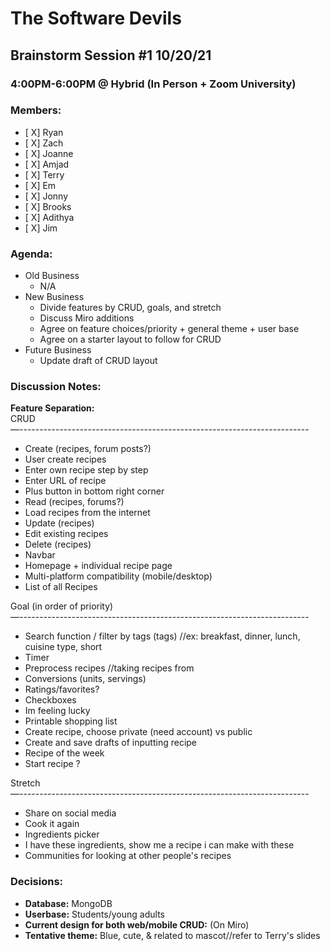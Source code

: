 # The Software Devils
## Brainstorm Session #1 10/20/21
### 4:00PM-6:00PM @ Hybrid (In Person + Zoom University)

### Members:
- [ X] Ryan
- [ X] Zach
- [ X] Joanne
- [ X] Amjad
- [ X] Terry
- [ X] Em
- [ X] Jonny
- [ X] Brooks
- [ X] Adithya
- [ X] Jim

### Agenda:
- Old Business 
  - N/A
- New Business
  - Divide features by CRUD, goals, and stretch
  - Discuss Miro additions
  - Agree on feature choices/priority + general theme + user base
  - Agree on a starter layout to follow for CRUD 
- Future Business
  - Update draft of CRUD layout
### Discussion Notes:
**Feature Separation:**\
CRUD\
—------------------------------------------------------------------------
- Create (recipes, forum posts?)
- User create recipes
- Enter own recipe step by step
- Enter URL of recipe
- Plus button in bottom right corner
- Read (recipes, forums?)
- Load recipes from the internet
- Update (recipes)
- Edit existing recipes
- Delete (recipes)
- Navbar
- Homepage + individual recipe page
- Multi-platform compatibility (mobile/desktop)
- List of all Recipes


Goal (in order of priority)\
—------------------------------------------------------------------------
- Search function / filter by tags (tags) //ex: breakfast, dinner, lunch, cuisine type, short
- Timer
- Preprocess recipes //taking recipes from 
- Conversions (units, servings)
- Ratings/favorites?
- Checkboxes 
- Im feeling lucky 
- Printable shopping list
- Create recipe, choose private (need account) vs public
- Create and save drafts of inputting recipe
- Recipe of the week
- Start recipe ?


Stretch\
—------------------------------------------------------------------------
- Share on social media
- Cook it again 
- Ingredients picker
- I have these ingredients, show me a recipe i can make with these
- Communities for looking at other people's recipes


### Decisions: 
- **Database:** MongoDB
- **Userbase:** Students/young adults
- **Current design for both web/mobile CRUD:** (On Miro)
- **Tentative theme:** Blue, cute, & related to mascot//refer to Terry's slides


